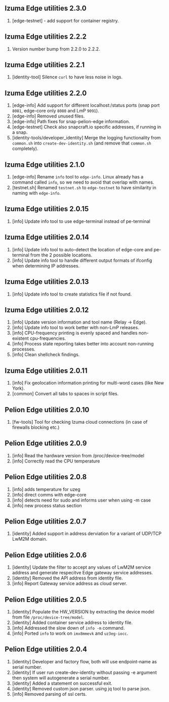 ## Izuma Edge utilities 2.3.0
1. [edge-testnet] - add support for container registry.

## Izuma Edge utilities 2.2.2
1. Version number bump from 2.2.0 to 2.2.2.

## Izuma Edge utilities 2.2.1
1. [identity-tool] Silence `curl` to have less noise in logs.

## Izuma Edge utilities 2.2.0
1. [edge-info] Add support for different localhost:<port>/status ports (snap port `8081`, edge-core only `8080` and LmP `9091`).
1. [edge-info] Removed unused files.
1. [edge-info] Path fixes for snap-pelion-edge information.
1. [edge-testnet] Check also snapcraft.io specific addresses, if running in a snap.
1. [identity-tools/developer_identity] Merge the logging functionality from `common.sh` into `create-dev-identity.sh` (and remove that `common.sh` completely).

## Izuma Edge utilities 2.1.0
1. [edge-info] Rename `info` tool to `edge-info`. Linux already has a command called `info`, so we need to avoid that overlap with names.
1. [testnet.sh] Renamed `testnet.sh` to `edge-testnet` to have similarity in naming with `edge-info`.

## Izuma Edge utilities 2.0.15
1. [info] Update info tool to use edge-terminal instead of pe-terminal

## Izuma Edge utilities 2.0.14
1. [info] Update info tool to auto-detect the location of edge-core and pe-terminal from the 2 possible locations.
1. [info] Update info tool to handle different output formats of ifconfig when determining IP addresses.
 
## Izuma Edge utilities 2.0.13
1. [info] Update info tool to create statistics file if not found.
 
## Izuma Edge utilities 2.0.12
1. [info] Update version information and tool name (Relay -> Edge).
1. [info] Update info tool to work better with non-LmP releases.
1. [info] CPU-frequency printing is evenly spaced and handles non-existent cpu-frequencies.
1. [info] Process state reporting takes better into account non-running processes.
1. [info] Clean shellcheck findings.

## Izuma Edge utilities 2.0.11
1. [info] Fix geolocation information printing for multi-word cases (like New York).
1. [common] Convert all tabs to spaces in script files.

## Pelion Edge utilities 2.0.10
1. [fw-tools] Tool for checking Izuma cloud connections (in case of firewalls blocking etc.)

## Pelion Edge utilities 2.0.9
1. [info] Read the hardware version from /proc/device-tree/model
1. [info] Correctly read the CPU temperature


## Pelion Edge utilities 2.0.8
1. [info] adds temperature for uzeg
1. [info] direct comms with edge-core
1. [info] detects need for sudo and informs user when using -m case
1. [info] new process status section

## Pelion Edge utilities 2.0.7

1. [identity] Added support in address derviation for a variant of UDP/TCP LwM2M domain.

## Pelion Edge utilities 2.0.6

1. [identity] Update the filter to accept any values of LwM2M service address and generate respecitve Edge gateway service addresses.
1. [identity] Removed the API address from identity file.
1. [info] Report Gateway service address as cloud server.

## Pelion Edge utilities 2.0.5

1. [identity] Populate the HW_VERSION by extracting the device model from file `/proc/device-tree/model`.
1. [identity] Added container service address to identity file.
1. [info] Addressed the slow down of `info -m` command.
1. [info] Ported `info` to work on `imx8mmevk` and `uz3eg-iocc`.

## Pelion Edge utilities 2.0.4

1. [identity] Developer and factory flow, both will use endpoint-name as serial number.
1. [identity] If user run create-dev-identity without passing -e argument then system will autogenerate a serial number.
1. [identity] Added a statement on successful exit.
1. [identity] Removed custom json parser. using jq tool to parse json.
1. [info] Removed parsing of ssl certs.

